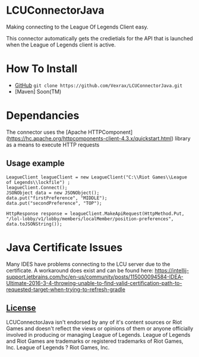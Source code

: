 # LCUConnectorJava
Making connecting to the League Of Legends Client easy.

This connector automatically gets the credietials for the API that is launched when the League of Legends client is active. 

# How To Install
- [GitHub](https://github.com/Vexrax/LCUConnectorJava) `git clone https://github.com/Vexrax/LCUConnectorJava.git`
- [Maven] Soon(TM)



# Dependancies 
The connector uses the [Apache HTTPComponent] (https://hc.apache.org/httpcomponents-client-4.3.x/quickstart.html) library as a means to execute HTTP requests

## Usage example

```
LeagueClient leagueClient = new LeagueClient("C:\\Riot Games\\League of Legends\\lockfile") ;
leagueClient.Connect();
JSONObject data = new JSONObject();
data.put("firstPreference", "MIDDLE");
data.put("secondPreference", "TOP");

HttpResponse response = leagueClient.MakeApiRequest(HttpMethod.Put, "/lol-lobby/v1/lobby/members/localMember/position-preferences", data.toJSONString());
```

# Java Certificate Issues

Many IDES have problems connecting to the LCU server due to the certificate. A workaround does exist and can be found here:
https://intellij-support.jetbrains.com/hc/en-us/community/posts/115000094584-IDEA-Ultimate-2016-3-4-throwing-unable-to-find-valid-certification-path-to-requested-target-when-trying-to-refresh-gradle



## [License](LICENSE.txt)
LCUConnectorJava isn't endorsed by any of it's content sources or Riot Games and doesn't reflect the views or opinions of them or anyone officially involved in producing or managing League of Legends. League of Legends and Riot Games are trademarks or registered trademarks of Riot Games, Inc. League of Legends ? Riot Games, Inc.